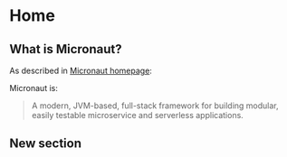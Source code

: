 # Home

## What is Micronaut?

As described in [Micronaut homepage](https://www.micronaut.io):

Micronaut is:

> A modern, JVM-based, full-stack framework for building modular, easily testable microservice and serverless applications.

## New section
